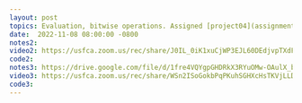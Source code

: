 ```yaml
---
layout: post
topics: Evaluation, bitwise operations. Assigned [project04](assignments/project04.html) due 11/15
date:  2022-11-08 08:00:00 -0800
notes2: 
video2: https://usfca.zoom.us/rec/share/J0IL_0iK1xuCjWP3EJL60DEdjvpTXdFJYFff4eegTu3wZQwiz7dxw51567bVSym8.uMMvG3r-4NtsZ4mq 
code2: 
notes3: https://drive.google.com/file/d/1fre4VQYgpGHDRkX3RYuOMw-OAulX_b2O/view?usp=share_link
video3: https://usfca.zoom.us/rec/share/WSn2ISoGokbPqPKuhSGHXcHsTKVjLLDI4n_ROt0BZeKfiselgClwVbdh1c9Ia9CR.a0ygoyEsKp0rswfD  
code3: 
---
```

